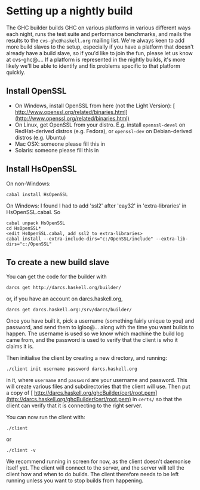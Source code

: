 # Setting up a nightly build



The GHC builder builds GHC on various platforms in various different ways each night, runs the test suite and performance benchmarks, and mails the results to the `cvs-ghc@haskell.org` mailing list.  We're always keen to add more build slaves to the setup, especially if you have a platform that doesn't already have a build slave, so if you'd like to join the fun, please let us know at cvs-ghc@….  If a platform is represented in the nightly builds, it's more likely we'll be able to identify and fix problems specific to that platform quickly.


## Install OpenSSL


- On Windows, install OpenSSL from here (not the Light Version): [
  http://www.openssl.org/related/binaries.html](http://www.openssl.org/related/binaries.html)
- On Linux, get OpenSSL from your distro.  E.g. install `openssl-devel` on RedHat-derived distros (e.g. Fedora), or `openssl-dev` on Debian-derived distros (e.g. Ubuntu)
- Mac OSX: someone please fill this in
- Solaris: someone please fill this in

## Install HsOpenSSL



On non-Windows:


```wiki
cabal install HsOpenSSL
```


On Windows: I found I had to add 'ssl2' after 'eay32' in 'extra-libraries' in HsOpenSSL.cabal.  So


```wiki
cabal unpack HsOpenSSL
cd HsOpenSSL*
<edit HsOpenSSL.cabal, add ssl2 to extra-libraries>
cabal install --extra-include-dirs="c:/OpenSSL/include" --extra-lib-dirs="c:/OpenSSL"
```

## To create a new build slave



You can get the code for the builder with


```wiki
darcs get http://darcs.haskell.org/builder/
```


or, if you have an account on darcs.haskell.org,


```wiki
darcs get darcs.haskell.org:/srv/darcs/builder/
```


Once you have built it, pick a username (something fairly unique to you) and password, and send them to igloo@… along with the time you want builds to happen. The username is used so we know which machine the build log came from, and the password is used to verify that the client is who it claims it is.



Then initialise the client by creating a new directory, and running:


```wiki
./client init username password darcs.haskell.org
```


in it, where `username` and `password` are your username and password. This will create various files and subdirectories that the client will use. Then put a copy of [
http://darcs.haskell.org/ghcBuilder/cert/root.pem](http://darcs.haskell.org/ghcBuilder/cert/root.pem) in `certs/` so that the client can verify that it is connecting to the right server.



You can now run the client with:


```wiki
./client
```


or


```wiki
./client -v
```


We recommend running in screen for now, as the client doesn't daemonise itself yet. The client will connect to the server, and the server will tell the client how and when to do builds. The client therefore needs to be left running unless you want to stop builds from happening.


